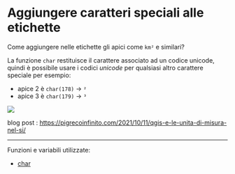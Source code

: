 # Aggiungere caratteri speciali alle etichette

Come aggiungere nelle etichette gli apici come `km²` e similari?

La funzione `char` restituisce il carattere associato ad un codice unicode, quindi è possibile usare i codici _unicode_ per qualsiasi altro carattere speciale per esempio:

- apice 2 è `char(178)` → `²`
- apice 3 è `char(179)` → `³`

![](https://pigrecoinfinito.files.wordpress.com/2021/10/image-1.png)


blog post : <https://pigrecoinfinito.com/2021/10/11/qgis-e-le-unita-di-misura-nel-si/>

---

Funzioni e variabili utilizzate:

* [char](../gr_funzioni/stringhe_di_testo/stringhe_di_testo_unico/#char)